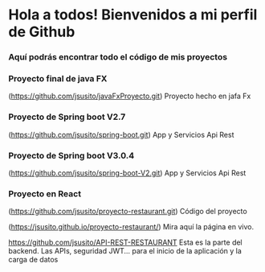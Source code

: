 # Hola a todos! Bienvenidos a mi perfil de Github

### Aquí podrás encontrar todo el código de mis proyectos

### Proyecto final de java FX 
(https://github.com/jsusito/javaFxProyecto.git) Proyecto hecho en jafa Fx

### Proyecto de Spring boot V2.7 
(https://github.com/jsusito/spring-boot.git) App y Servicios Api Rest

### Proyecto de Spring boot V3.0.4 
(https://github.com/jsusito/spring-boot-V2.git) App y Servicios Api Rest

### Proyecto en React
(https://github.com/jsusito/proyecto-restaurant.git) Código del proyecto 

(https://jsusito.github.io/proyecto-restaurant/) Mira aquí la página en vivo.

https://github.com/jsusito/API-REST-RESTAURANT Esta es la parte del backend. Las APIs, seguridad JWT... para el inicio de la aplicación y la carga de datos
